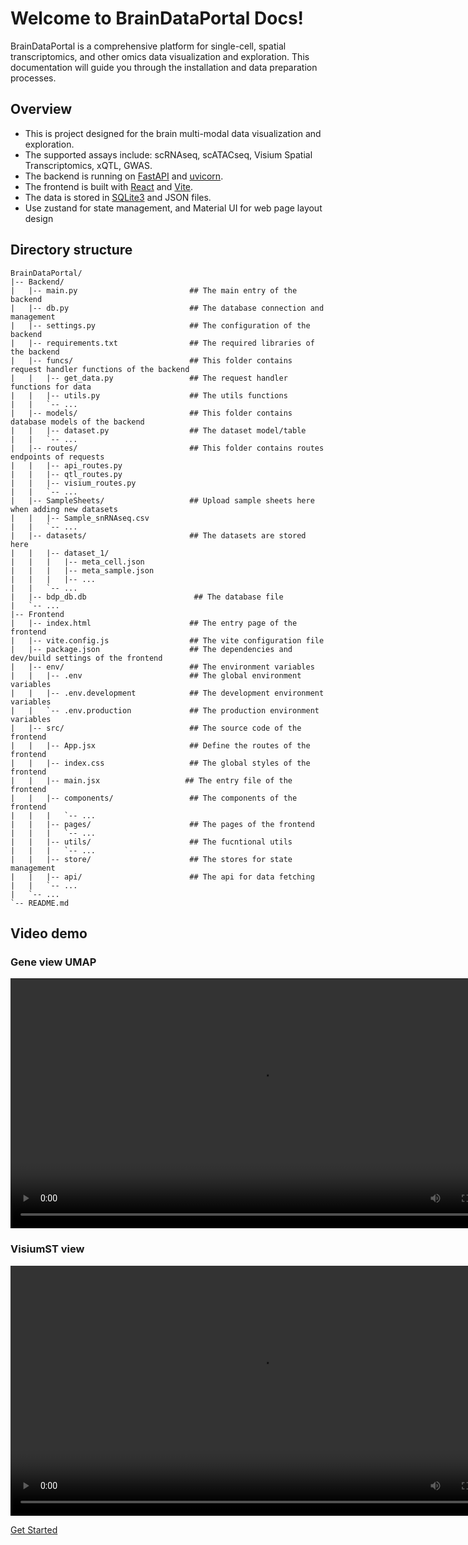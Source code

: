 # Welcome to BrainDataPortal Docs!
BrainDataPortal is a comprehensive platform for single-cell, spatial transcriptomics, and other omics data visualization and exploration. 
This documentation will guide you through the installation and data preparation processes.

## Overview
* This is project designed for the brain multi-modal data visualization and exploration.
* The supported assays include: scRNAseq, scATACseq, Visium Spatial Transcriptomics, xQTL, GWAS.
* The backend is running on [FastAPI](https://fastapi.tiangolo.com/) and [uvicorn](https://www.starlette.io/).
* The frontend is built with [React](https://react.dev/) and [Vite](https://vitejs.dev/).
* The data is stored in [SQLite3](https://www.sqlite.org/) and JSON files.
* Use zustand for state management, and Material UI for web page layout design

## Directory structure
    BrainDataPortal/
    |-- Backend/
    |   |-- main.py                         ## The main entry of the backend
    |   |-- db.py                           ## The database connection and management
    |   |-- settings.py                     ## The configuration of the backend
    |   |-- requirements.txt                ## The required libraries of the backend
    |   |-- funcs/                          ## This folder contains request handler functions of the backend
    |   |   |-- get_data.py                 ## The request handler functions for data
    |   |   |-- utils.py                    ## The utils functions
    |   |   `-- ...
    |   |-- models/                         ## This folder contains database models of the backend
    |   |   |-- dataset.py                  ## The dataset model/table
    |   |   `-- ...
    |   |-- routes/                         ## This folder contains routes endpoints of requests
    |   |   |-- api_routes.py                
    |   |   |-- qtl_routes.py
    |   |   |-- visium_routes.py
    |   |   `-- ...
    |   |-- SampleSheets/                   ## Upload sample sheets here when adding new datasets
    |   |   |-- Sample_snRNAseq.csv
    |   |   `-- ...
    |   |-- datasets/                       ## The datasets are stored here
    |   |   |-- dataset_1/
    |   |   |   |-- meta_cell.json
    |   |   |   |-- meta_sample.json
    |   |   |   |-- ...
    |   |   `-- ...
    |   |-- bdp_db.db                        ## The database file
    |   `-- ...
    |-- Frontend
    |   |-- index.html                      ## The entry page of the frontend
    |   |-- vite.config.js                  ## The vite configuration file
    |   |-- package.json                    ## The dependencies and dev/build settings of the frontend
    |   |-- env/                            ## The environment variables
    |   |   |-- .env                        ## The global environment variables
    |   |   |-- .env.development            ## The development environment variables
    |   |   `-- .env.production             ## The production environment variables
    |   |-- src/                            ## The source code of the frontend
    |   |   |-- App.jsx                     ## Define the routes of the frontend
    |   |   |-- index.css                   ## The global styles of the frontend
    |   |   |-- main.jsx                   ## The entry file of the frontend
    |   |   |-- components/                 ## The components of the frontend
    |   |   |   `-- ...
    |   |   |-- pages/                      ## The pages of the frontend
    |   |   |   `-- ...
    |   |   |-- utils/                      ## The fucntional utils
    |   |   |   `-- ...
    |   |   |-- store/                      ## The stores for state management
    |   |   |-- api/                        ## The api for data fetching
    |   |   `-- ...
    |   `-- ...
    `-- README.md

## Video demo
### Gene view UMAP
<video width="800" controls>
  <source src="screenshots/BDP_UMAP_2x.mp4" type="video/mp4">
  Your browser does not support the video tag.
</video>

### VisiumST view
<video width="800" controls>
  <source src="screenshots/BDP_VisiumST_4_2x.mp4" type="video/mp4">
  Your browser does not support the video tag.
</video>

 <a href="install/" title="Start to learn" class="md-button md-button--primary">Get Started</a>
